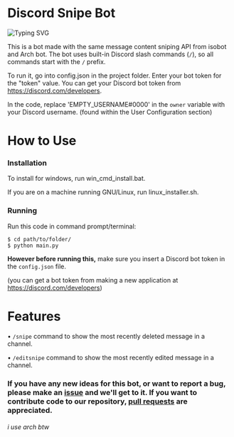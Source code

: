 # Discord Snipe Bot
![Typing SVG](https://readme-typing-svg.herokuapp.com?color=%2336BCF7&lines=You+can+snipe+message+content;You+can+editsnipe+message+content)

This is a bot made with the same message content sniping API from isobot and Arch bot. The bot uses built-in Discord slash commands (`/`), so all commands start with the `/` prefix.

To run it, go into config.json in the project folder. Enter your bot token for the "token" value. You can get your Discord bot token from https://discord.com/developers.

In the code, replace 'EMPTY_USERNAME#0000' in the `owner` variable with your Discord username. (found within the User Configuration section)

# How to Use
### Installation
To install for windows, run win_cmd_install.bat.

If you are on a machine running GNU/Linux, run linux_installer.sh.

### Running
Run this code in command prompt/terminal:

```
$ cd path/to/folder/
$ python main.py
```

**However before running this,** make sure you insert a Discord bot token in the `config.json` file.

(you can get a bot token from making a new application at https://discord.com/developers)

# Features
• `/snipe` command to show the most recently deleted message in a channel.

• `/editsnipe` command to show the most recently edited message in a channel.

### If you have any new ideas for this bot, or want to report a bug, please make an [issue](https://github.com/notsniped/discord-snipe-bot/issues/new) and we'll get to it. If you want to contribute code to our repository, [pull requests](https://github.com/notsniped/discord-snipe-bot/pulls) are appreciated.
<h6>i use arch btw</h6>
